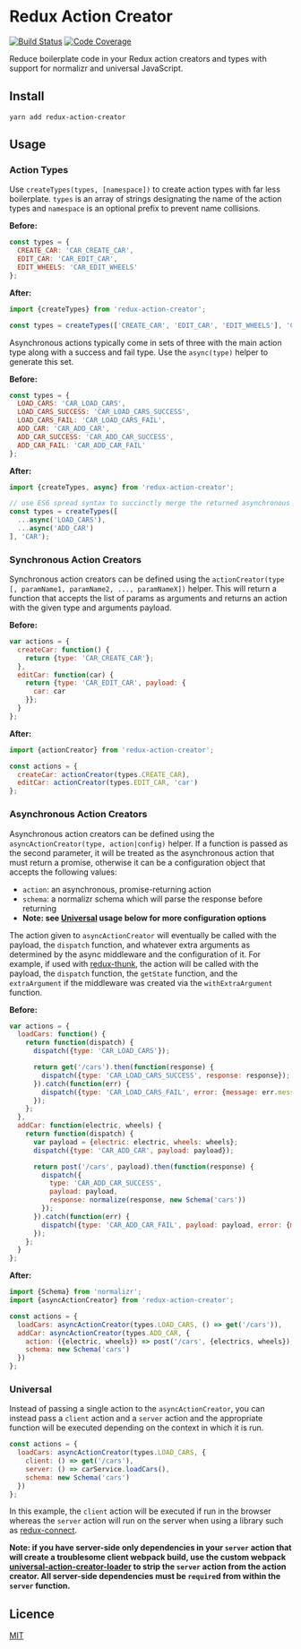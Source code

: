 # Redux Action Creator

[![Build Status](https://travis-ci.org/andy-shea/redux-action-creator.svg?branch=master)](https://travis-ci.org/andy-shea/redux-action-creator)
[![Code Coverage](http://codecov.io/github/andy-shea/redux-action-creator/coverage.svg?branch=master)](http://codecov.io/github/andy-shea/redux-action-creator?branch=master)

Reduce boilerplate code in your Redux action creators and types with support for normalizr and universal JavaScript.

## Install

```
yarn add redux-action-creator
```

## Usage

### Action Types

Use `createTypes(types, [namespace])` to create action types with far less boilerplate.
`types` is an array of strings designating the name of the action types and `namespace` is an optional prefix to prevent name collisions.

**Before:**
```javascript
const types = {
  CREATE_CAR: 'CAR_CREATE_CAR',
  EDIT_CAR: 'CAR_EDIT_CAR',
  EDIT_WHEELS: 'CAR_EDIT_WHEELS'
};
```

**After:**
```javascript
import {createTypes} from 'redux-action-creator';

const types = createTypes(['CREATE_CAR', 'EDIT_CAR', 'EDIT_WHEELS'], 'CAR');
```

Asynchronous actions typically come in sets of three with the main action type along with a success and fail type.
Use the `async(type)` helper to generate this set.

**Before:**
```javascript
const types = {
  LOAD_CARS: 'CAR_LOAD_CARS',
  LOAD_CARS_SUCCESS: 'CAR_LOAD_CARS_SUCCESS',
  LOAD_CARS_FAIL: 'CAR_LOAD_CARS_FAIL',
  ADD_CAR: 'CAR_ADD_CAR',
  ADD_CAR_SUCCESS: 'CAR_ADD_CAR_SUCCESS',
  ADD_CAR_FAIL: 'CAR_ADD_CAR_FAIL'
};
```

**After:**
```javascript
import {createTypes, async} from 'redux-action-creator';

// use ES6 spread syntax to succinctly merge the returned asynchronous types
const types = createTypes([
  ...async('LOAD_CARS'),
  ...async('ADD_CAR')
], 'CAR');
```

### Synchronous Action Creators

Synchronous action creators can be defined using the `actionCreator(type [, paramName1, paramName2, ..., paramNameX])` helper.
This will return a function that accepts the list of params as arguments and returns an action with the given type and arguments payload.

**Before:**
```javascript
var actions = {
  createCar: function() {
    return {type: 'CAR_CREATE_CAR'};
  },
  editCar: function(car) {
    return {type: 'CAR_EDIT_CAR', payload: {
      car: car
    }};
  }
};
```

**After:**
```javascript
import {actionCreator} from 'redux-action-creator';

const actions = {
  createCar: actionCreator(types.CREATE_CAR),
  editCar: actionCreator(types.EDIT_CAR, 'car')
};
```

### Asynchronous Action Creators

Asynchronous action creators can be defined using the `asyncActionCreator(type, action|config)` helper.
If a function is passed as the second parameter, it will be treated as the asynchronous action that must return a promise,
otherwise it can be a configuration object that accepts the following values:

- `action`: an asynchronous, promise-returning action
- `schema`: a normalizr schema which will parse the response before returning
- **Note: see [Universal](#universal) usage below for more configuration options**

The action given to `asyncActionCreator` will eventually be called with the payload, the `dispatch` function, and whatever
extra arguments as determined by the async middleware and the configuration of it. For example, if used with
[redux-thunk](https://github.com/gaearon/redux-thunk), the action will be called with the payload, the `dispatch` function,
the `getState` function, and the `extraArgument` if the middleware was created via the `withExtraArgument` function.

**Before:**
```javascript
var actions = {
  loadCars: function() {
    return function(dispatch) {
      dispatch({type: 'CAR_LOAD_CARS'});

      return get('/cars').then(function(response) {
        dispatch({type: 'CAR_LOAD_CARS_SUCCESS', response: response});
      }).catch(function(err) {
        dispatch({type: 'CAR_LOAD_CARS_FAIL', error: {message: err.message, code: err.code}});
      });
    };
  },
  addCar: function(electric, wheels) {
    return function(dispatch) {
      var payload = {electric: electric, wheels: wheels};
      dispatch({type: 'CAR_ADD_CAR', payload: payload});

      return post('/cars', payload).then(function(response) {
        dispatch({
          type: 'CAR_ADD_CAR_SUCCESS',
          payload: payload,
          response: normalize(response, new Schema('cars'))
        });
      }).catch(function(err) {
        dispatch({type: 'CAR_ADD_CAR_FAIL', payload: payload, error: {message: err.message, code: err.code}});
      });
    };
  }
};
```

**After:**
```javascript
import {Schema} from 'normalizr';
import {asyncActionCreator} from 'redux-action-creator';

const actions = {
  loadCars: asyncActionCreator(types.LOAD_CARS, () => get('/cars')),
  addCar: asyncActionCreator(types.ADD_CAR, {
    action: ({electric, wheels}) => post('/cars', {electrics, wheels}),
    schema: new Schema('cars')
  })
};
```

### Universal

Instead of passing a single action to the `asyncActionCreator`, you can instead pass a `client` action and a
`server` action and the appropriate function will be executed depending on the context in which it is run.

```javascript
const actions = {
  loadCars: asyncActionCreator(types.LOAD_CARS, {
    client: () => get('/cars'),
    server: () => carService.loadCars(),
    schema: new Schema('cars')
  })
};
```
In this example, the `client` action will be executed if run in the browser whereas the `server` action will run on
the server when using a library such as [redux-connect](https://github.com/makeomatic/redux-connect).

**Note: if you have server-side only dependencies in your `server` action that will create a troublesome client webpack build,
use the custom webpack [universal-action-creator-loader](https://github.com/andy-shea/universal-action-creator-loader) to strip
the `server` action from the action creator.  All server-side dependencies must be `require`d from within the `server` function.**

## Licence

[MIT](./LICENSE)
